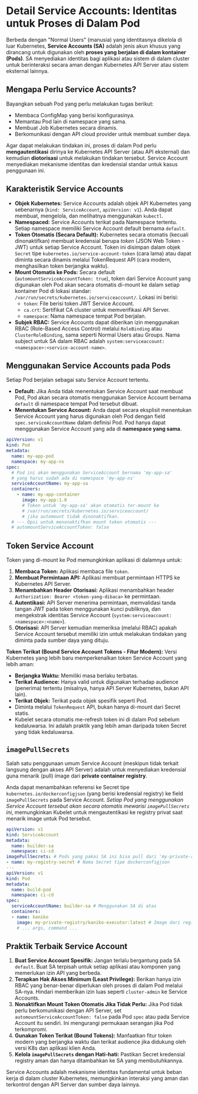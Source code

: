 # Detail Service Accounts: Identitas untuk Proses di Dalam Pod

Berbeda dengan "Normal Users" (manusia) yang identitasnya dikelola di luar Kubernetes, **Service Accounts (SA)** adalah jenis akun khusus yang dirancang untuk digunakan oleh **proses yang berjalan di dalam kontainer (Pods)**. SA menyediakan identitas bagi aplikasi atau sistem di dalam cluster untuk berinteraksi secara aman dengan Kubernetes API Server atau sistem eksternal lainnya.

## Mengapa Perlu Service Accounts?

Bayangkan sebuah Pod yang perlu melakukan tugas berikut:

*   Membaca ConfigMap yang berisi konfigurasinya.
*   Memantau Pod lain di namespace yang sama.
*   Membuat Job Kubernetes secara dinamis.
*   Berkomunikasi dengan API cloud provider untuk membuat sumber daya.

Agar dapat melakukan tindakan ini, proses di dalam Pod perlu **mengautentikasi** dirinya ke Kubernetes API Server (atau API eksternal) dan kemudian **diotorisasi** untuk melakukan tindakan tersebut. Service Account menyediakan mekanisme identitas dan kredensial standar untuk kasus penggunaan ini.

## Karakteristik Service Accounts

*   **Objek Kubernetes:** Service Accounts adalah objek API Kubernetes yang sebenarnya (`kind: ServiceAccount`, `apiVersion: v1`). Anda dapat membuat, mengelola, dan melihatnya menggunakan `kubectl`.
*   **Namespaced:** Service Accounts terikat pada Namespace tertentu. Setiap namespace memiliki Service Account default bernama `default`.
*   **Token Otomatis (Secara Default):** Kubernetes secara otomatis (kecuali dinonaktifkan) membuat kredensial berupa *token* (JSON Web Token - JWT) untuk setiap Service Account. Token ini disimpan dalam objek `Secret` tipe `kubernetes.io/service-account-token` (cara lama) atau dapat diminta secara dinamis melalui TokenRequest API (cara modern, menghasilkan token berjangka waktu).
*   **Mount Otomatis ke Pods:** Secara default (`automountServiceAccountToken: true`), token dari Service Account yang digunakan oleh Pod akan secara otomatis di-mount ke dalam setiap kontainer Pod di lokasi standar: `/var/run/secrets/kubernetes.io/serviceaccount/`. Lokasi ini berisi:
    *   `token`: File berisi token JWT Service Account.
    *   `ca.crt`: Sertifikat CA cluster untuk memverifikasi API Server.
    *   `namespace`: Nama namespace tempat Pod berjalan.
*   **Subjek RBAC:** Service Accounts dapat diberikan izin menggunakan RBAC (Role-Based Access Control) melalui `RoleBinding` atau `ClusterRoleBinding`, sama seperti Normal Users atau Groups. Nama subject untuk SA dalam RBAC adalah `system:serviceaccount:<namespace>:<service-account-name>`.

## Menggunakan Service Accounts pada Pods

Setiap Pod berjalan sebagai satu Service Account tertentu.

*   **Default:** Jika Anda tidak menentukan Service Account saat membuat Pod, Pod akan secara otomatis menggunakan Service Account bernama `default` di namespace tempat Pod tersebut dibuat.
*   **Menentukan Service Account:** Anda dapat secara eksplisit menentukan Service Account yang harus digunakan oleh Pod dengan field `spec.serviceAccountName` dalam definisi Pod. Pod hanya dapat menggunakan Service Account yang ada di **namespace yang sama**.

```yaml
apiVersion: v1
kind: Pod
metadata:
  name: my-app-pod
  namespace: my-app-ns
spec:
  # Pod ini akan menggunakan ServiceAccount bernama 'my-app-sa'
  # yang harus sudah ada di namespace 'my-app-ns'
  serviceAccountName: my-app-sa
  containers:
    - name: my-app-container
      image: my-app:1.0
      # Token untuk 'my-app-sa' akan otomatis ter-mount ke
      # /var/run/secrets/kubernetes.io/serviceaccount/
      # jika automount tidak dinonaktifkan.
  # --- Opsi untuk menonaktifkan mount token otomatis ---
  # automountServiceAccountToken: false
```

## Token Service Account

Token yang di-mount ke Pod memungkinkan aplikasi di dalamnya untuk:

1.  **Membaca Token:** Aplikasi membaca file `token`.
2.  **Membuat Permintaan API:** Aplikasi membuat permintaan HTTPS ke Kubernetes API Server.
3.  **Menambahkan Header Otorisasi:** Aplikasi menambahkan header `Authorization: Bearer <token-yang-dibaca>` ke permintaan.
4.  **Autentikasi:** API Server menerima permintaan, memvalidasi tanda tangan JWT pada token menggunakan kunci publiknya, dan mengekstrak identitas Service Account (`system:serviceaccount:<namespace>:<name>`).
5.  **Otorisasi:** API Server kemudian memeriksa (melalui RBAC) apakah Service Account tersebut memiliki izin untuk melakukan tindakan yang diminta pada sumber daya yang dituju.

**Token Terikat (Bound Service Account Tokens - Fitur Modern):**
Versi Kubernetes yang lebih baru memperkenalkan token Service Account yang lebih aman:
*   **Berjangka Waktu:** Memiliki masa berlaku terbatas.
*   **Terikat Audience:** Hanya valid untuk digunakan terhadap audience (penerima) tertentu (misalnya, hanya API Server Kubernetes, bukan API lain).
*   **Terikat Objek:** Terikat pada objek spesifik seperti Pod.
*   Diminta melalui `TokenRequest` API, bukan hanya di-mount dari Secret statis.
*   Kubelet secara otomatis me-refresh token ini di dalam Pod sebelum kedaluwarsa. Ini adalah praktik yang lebih aman daripada token Secret yang tidak kedaluwarsa.

## `imagePullSecrets`

Salah satu penggunaan umum Service Account (meskipun tidak terkait langsung dengan akses API Server) adalah untuk menyediakan kredensial guna menarik (pull) image dari **private container registry**.

Anda dapat menambahkan referensi ke Secret tipe `kubernetes.io/dockerconfigjson` (yang berisi kredensial registry) ke field `imagePullSecrets` pada Service Account. *Setiap Pod yang menggunakan Service Account tersebut akan secara otomatis mewarisi `imagePullSecrets` ini*, memungkinkan Kubelet untuk mengautentikasi ke registry privat saat menarik image untuk Pod tersebut.

```yaml
apiVersion: v1
kind: ServiceAccount
metadata:
  name: builder-sa
  namespace: ci-cd
imagePullSecrets: # Pods yang pakai SA ini bisa pull dari 'my-private-registry'
- name: my-registry-secret # Nama Secret tipe dockerconfigjson
---
apiVersion: v1
kind: Pod
metadata:
  name: build-pod
  namespace: ci-cd
spec:
  serviceAccountName: builder-sa # Menggunakan SA di atas
  containers:
  - name: kaniko
    image: my-private-registry/kaniko-executor:latest # Image dari registry privat
    # ... args, command ...
```

## Praktik Terbaik Service Account

1.  **Buat Service Account Spesifik:** Jangan terlalu bergantung pada SA `default`. Buat SA terpisah untuk setiap aplikasi atau komponen yang memerlukan izin API yang berbeda.
2.  **Terapkan Hak Akses Minimum (Least Privilege):** Berikan hanya izin RBAC yang benar-benar diperlukan oleh proses di dalam Pod melalui SA-nya. Hindari memberikan izin luas seperti `cluster-admin` ke Service Accounts.
3.  **Nonaktifkan Mount Token Otomatis Jika Tidak Perlu:** Jika Pod tidak perlu berkomunikasi dengan API Server, set `automountServiceAccountToken: false` pada Pod `spec` atau pada Service Account itu sendiri. Ini mengurangi permukaan serangan jika Pod terkompromi.
4.  **Gunakan Token Terikat (Bound Tokens):** Manfaatkan fitur token modern yang berjangka waktu dan terikat audience jika didukung oleh versi K8s dan aplikasi klien Anda.
5.  **Kelola `imagePullSecrets` dengan Hati-hati:** Pastikan Secret kredensial registry aman dan hanya ditambahkan ke SA yang membutuhkannya.

Service Accounts adalah mekanisme identitas fundamental untuk beban kerja di dalam cluster Kubernetes, memungkinkan interaksi yang aman dan terkontrol dengan API Server dan sumber daya lainnya.
